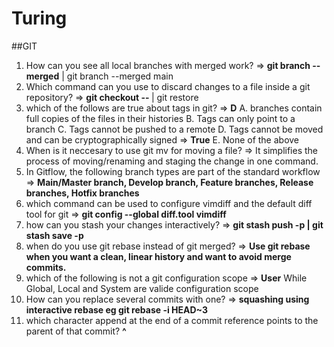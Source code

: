 # Turing

##GIT
1.  How can you see all local branches with merged work? => **git branch --merged** | git branch --merged main
2.  Which command can you use to discard changes to a file inside a git repository? => **git checkout -- <filename>** | git restore <filename>
3. which of the follows are true about tags in git? => **D**
  A. branches contain full copies of the files in their histories
  B. Tags can only point to a branch
  C. Tags cannot be pushed to a remote
  D. Tags cannot be moved and can be cryptographically signed => **True**
  E. None of the above
4. When is it neccesary to use git mv for moving a file? => It simplifies the process of moving/renaming and staging the change in one command.
5. In Gitflow, the following branch types are part of the standard workflow => **Main/Master branch, Develop branch, Feature branches, Release branches, Hotfix branches**
6. which command can be used to configure vimdiff and the default diff tool for git  => **git config --global diff.tool vimdiff**
7. how can you stash your changes interactively? => **git stash push -p | git stash save -p**
8. when do you use git rebase instead of git merged? => **Use git rebase when you want a clean, linear history and want to avoid merge commits.**
9. which of the following is not a git configuration scope => **User** While Global, Local and System are valide configuration scope
10. How can you replace several commits with one? => **squashing using interactive rebase eg git rebase -i HEAD~3**
11. which character append at the end of a commit reference points to the parent of that commit? **^**
